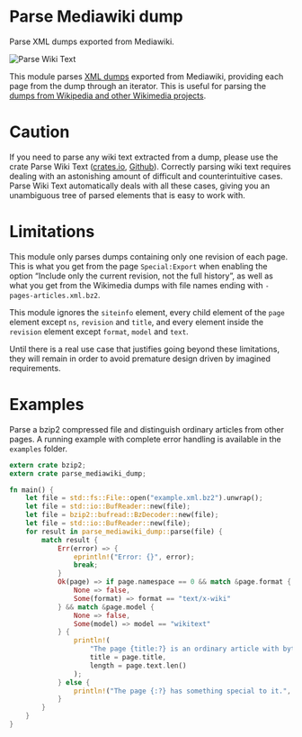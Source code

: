 <!--
Copyright 2018 Fredrik Portström <https://portstrom.com>
This is free software distributed under the terms specified in
the file LICENSE at the top-level directory of this distribution.
-->

# Parse Mediawiki dump

Parse XML dumps exported from Mediawiki.

![Parse Wiki Text](https://portstrom.com/parse_wiki_text.svg)

This module parses [XML dumps](https://www.mediawiki.org/wiki/Help:Export) exported from Mediawiki, providing each page from the dump through an iterator. This is useful for parsing the [dumps from Wikipedia and other Wikimedia projects](https://dumps.wikimedia.org).

# Caution

If you need to parse any wiki text extracted from a dump, please use the crate Parse Wiki Text ([crates.io](https://crates.io/crates/parse_wiki_text), [Github](https://github.com/portstrom/parse_wiki_text)). Correctly parsing wiki text requires dealing with an astonishing amount of difficult and counterintuitive cases. Parse Wiki Text automatically deals with all these cases, giving you an unambiguous tree of parsed elements that is easy to work with.

# Limitations

This module only parses dumps containing only one revision of each page. This is what you get from the page `Special:Export` when enabling the option “Include only the current revision, not the full history”, as well as what you get from the Wikimedia dumps with file names ending with `-pages-articles.xml.bz2`.

This module ignores the `siteinfo` element, every child element of the `page` element except `ns`, `revision` and `title`, and every element inside the `revision` element except `format`, `model` and `text`.

Until there is a real use case that justifies going beyond these limitations, they will remain in order to avoid premature design driven by imagined requirements.

# Examples

Parse a bzip2 compressed file and distinguish ordinary articles from other pages. A running example with complete error handling is available in the `examples` folder.

```rust
extern crate bzip2;
extern crate parse_mediawiki_dump;

fn main() {
    let file = std::fs::File::open("example.xml.bz2").unwrap();
    let file = std::io::BufReader::new(file);
    let file = bzip2::bufread::BzDecoder::new(file);
    let file = std::io::BufReader::new(file);
    for result in parse_mediawiki_dump::parse(file) {
        match result {
            Err(error) => {
                eprintln!("Error: {}", error);
                break;
            }
            Ok(page) => if page.namespace == 0 && match &page.format {
                None => false,
                Some(format) => format == "text/x-wiki"
            } && match &page.model {
                None => false,
                Some(model) => model == "wikitext"
            } {
                println!(
                    "The page {title:?} is an ordinary article with byte length {length}.",
                    title = page.title,
                    length = page.text.len()
                );
            } else {
                println!("The page {:?} has something special to it.", page.title);
            }
        }
    }
}
```

